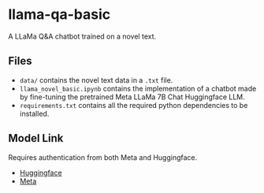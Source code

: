 # llama-qa-basic
A LLaMa Q&amp;A chatbot trained on a novel text.

## Files
- ```data/``` contains the novel text data in a ```.txt``` file.
- ```llama_novel_basic.ipynb``` contains the implementation of a chatbot made by fine-tuning the pretrained Meta LLaMa 7B Chat Huggingface LLM.
- ```requirements.txt``` contains all the required python dependencies to be installed.

## Model Link
Requires authentication from both Meta and Huggingface.
- [Huggingface](https://huggingface.co/meta-llama/Llama-2-7b-chat-hf) 
- [Meta](https://llama.meta.com/llama-downloads/)
